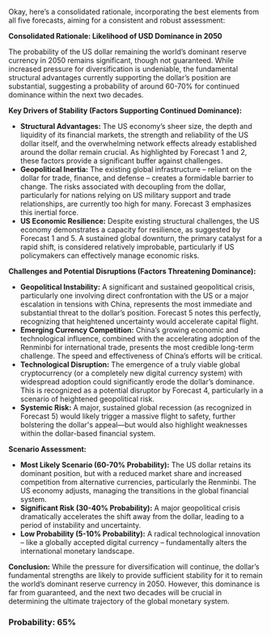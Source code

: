 Okay, here’s a consolidated rationale, incorporating the best elements from all five forecasts, aiming for a consistent and robust assessment:

**Consolidated Rationale: Likelihood of USD Dominance in 2050**

The probability of the US dollar remaining the world’s dominant reserve currency in 2050 remains significant, though not guaranteed. While increased pressure for diversification is undeniable, the fundamental structural advantages currently supporting the dollar’s position are substantial, suggesting a probability of around 60-70% for continued dominance within the next two decades.

**Key Drivers of Stability (Factors Supporting Continued Dominance):**

*   **Structural Advantages:** The US economy’s sheer size, the depth and liquidity of its financial markets, the strength and reliability of the US dollar itself, and the overwhelming network effects already established around the dollar remain crucial. As highlighted by Forecast 1 and 2, these factors provide a significant buffer against challenges.
*   **Geopolitical Inertia:** The existing global infrastructure – reliant on the dollar for trade, finance, and defense – creates a formidable barrier to change. The risks associated with decoupling from the dollar, particularly for nations relying on US military support and trade relationships, are currently too high for many. Forecast 3 emphasizes this inertial force.
*   **US Economic Resilience:** Despite existing structural challenges, the US economy demonstrates a capacity for resilience, as suggested by Forecast 1 and 5.  A sustained global downturn, the primary catalyst for a rapid shift, is considered relatively improbable, particularly if US policymakers can effectively manage economic risks.

**Challenges and Potential Disruptions (Factors Threatening Dominance):**

*   **Geopolitical Instability:** A significant and sustained geopolitical crisis, particularly one involving direct confrontation with the US or a major escalation in tensions with China, represents the most immediate and substantial threat to the dollar’s position. Forecast 5 notes this perfectly, recognizing that heightened uncertainty would accelerate capital flight.
*   **Emerging Currency Competition:** China’s growing economic and technological influence, combined with the accelerating adoption of the Renminbi for international trade, presents the most credible long-term challenge. The speed and effectiveness of China’s efforts will be critical.
*   **Technological Disruption:** The emergence of a truly viable global cryptocurrency (or a completely new digital currency system) with widespread adoption could significantly erode the dollar’s dominance. This is recognized as a potential disruptor by Forecast 4, particularly in a scenario of heightened geopolitical risk.
*   **Systemic Risk:** A major, sustained global recession (as recognized in Forecast 5) would likely trigger a massive flight to safety, further bolstering the dollar's appeal—but would also highlight weaknesses within the dollar-based financial system.

**Scenario Assessment:**

*   **Most Likely Scenario (60-70% Probability):** The US dollar retains its dominant position, but with a reduced market share and increased competition from alternative currencies, particularly the Renminbi. The US economy adjusts, managing the transitions in the global financial system.
*   **Significant Risk (30-40% Probability):** A major geopolitical crisis dramatically accelerates the shift away from the dollar, leading to a period of instability and uncertainty.
*   **Low Probability (5-10% Probability):** A radical technological innovation – like a globally accepted digital currency – fundamentally alters the international monetary landscape.

**Conclusion:** While the pressure for diversification will continue, the dollar’s fundamental strengths are likely to provide sufficient stability for it to remain the world’s dominant reserve currency in 2050. However, this dominance is far from guaranteed, and the next two decades will be crucial in determining the ultimate trajectory of the global monetary system.

### Probability: 65%